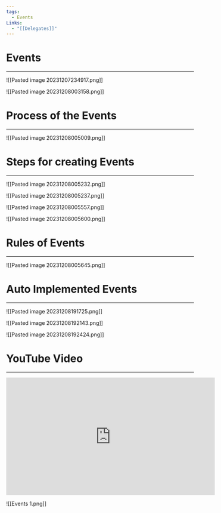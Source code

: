```yaml
---
tags:
  - Events
Links:
  - "[[Delegates]]"
---
```


# Events
---

![[Pasted image 20231207234917.png]]

![[Pasted image 20231208003158.png]]

# Process of the Events
---

![[Pasted image 20231208005009.png]]

# Steps for creating Events
---

![[Pasted image 20231208005232.png]]

![[Pasted image 20231208005237.png]]

![[Pasted image 20231208005557.png]]

![[Pasted image 20231208005600.png]]
# Rules of Events
---

![[Pasted image 20231208005645.png]]

# Auto Implemented Events
---

![[Pasted image 20231208191725.png]]

![[Pasted image 20231208192143.png]]

![[Pasted image 20231208192424.png]]


# YouTube Video
---

<iframe width="560" height="315" src="https://www.youtube.com/embed/jQgwEsJISy0?si=O7dILq9mO-upRFTn" title="YouTube video player" frameborder="0" allow="accelerometer; autoplay; clipboard-write; encrypted-media; gyroscope; picture-in-picture; web-share" allowfullscreen></iframe>


![[Events 1.png]]


